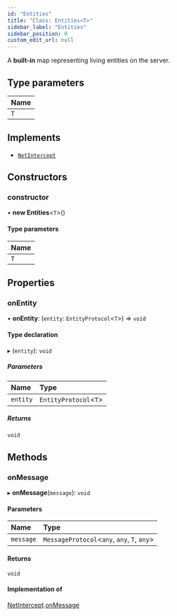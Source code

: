 ```yaml
---
id: "Entities"
title: "Class: Entities<T>"
sidebar_label: "Entities"
sidebar_position: 0
custom_edit_url: null
---
```


A **built-in** map representing living entities on the server.

## Type parameters

| Name |
| :------ |
| `T` |

## Implements

- [`NetIntercept`](../interfaces/NetIntercept.md)

## Constructors

### constructor

• **new Entities**<`T`\>()

#### Type parameters

| Name |
| :------ |
| `T` |

## Properties

### onEntity

• **onEntity**: (`entity`: `EntityProtocol`<`T`\>) => `void`

#### Type declaration

▸ (`entity`): `void`

##### Parameters

| Name | Type |
| :------ | :------ |
| `entity` | `EntityProtocol`<`T`\> |

##### Returns

`void`

## Methods

### onMessage

▸ **onMessage**(`message`): `void`

#### Parameters

| Name | Type |
| :------ | :------ |
| `message` | `MessageProtocol`<`any`, `any`, `T`, `any`\> |

#### Returns

`void`

#### Implementation of

[NetIntercept](../interfaces/NetIntercept.md).[onMessage](../interfaces/NetIntercept.md#onmessage-4)
